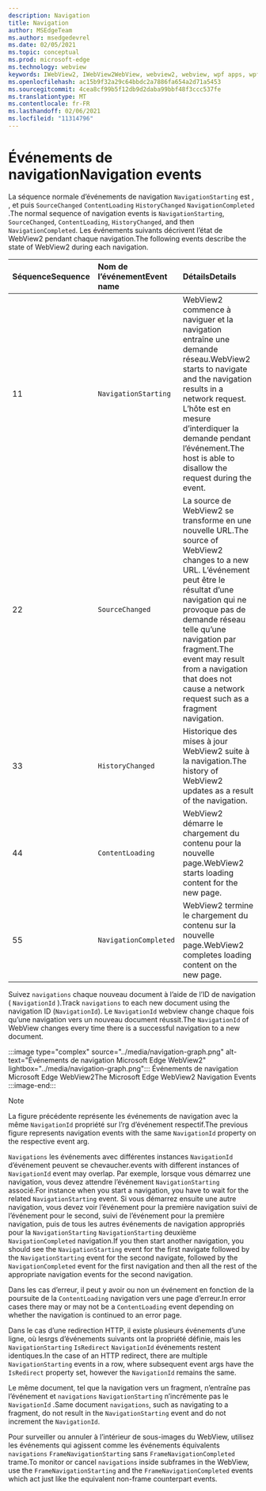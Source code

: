 ```yaml
---
description: Navigation
title: Navigation
author: MSEdgeTeam
ms.author: msedgedevrel
ms.date: 02/05/2021
ms.topic: conceptual
ms.prod: microsoft-edge
ms.technology: webview
keywords: IWebView2, IWebView2WebView, webview2, webview, wpf apps, wpf, edge, ICoreWebView2, ICoreWebView2Host, browser control, edge html
ms.openlocfilehash: ac15b9f32a29c64bbdc2a7886fa654a2d71a5453
ms.sourcegitcommit: 4cea8cf99b5f12db9d2daba99bbf48f3ccc537fe
ms.translationtype: MT
ms.contentlocale: fr-FR
ms.lasthandoff: 02/06/2021
ms.locfileid: "11314796"
---
```

# <span data-ttu-id="44a5a-104">Événements de navigation</span><span class="sxs-lookup"><span data-stu-id="44a5a-104">Navigation events</span></span>  

<span data-ttu-id="44a5a-105">La séquence normale d’événements de navigation `NavigationStarting` est , , et puis `SourceChanged` `ContentLoading` `HistoryChanged` `NavigationCompleted` .</span><span class="sxs-lookup"><span data-stu-id="44a5a-105">The normal sequence of navigation events is `NavigationStarting`, `SourceChanged`, `ContentLoading`, `HistoryChanged`, and then `NavigationCompleted`.</span></span>  <span data-ttu-id="44a5a-106">Les événements suivants décrivent l’état de WebView2 pendant chaque navigation.</span><span class="sxs-lookup"><span data-stu-id="44a5a-106">The following events describe the state of WebView2 during each navigation.</span></span>  

| <span data-ttu-id="44a5a-107">Séquence</span><span class="sxs-lookup"><span data-stu-id="44a5a-107">Sequence</span></span> | <span data-ttu-id="44a5a-108">Nom de l’événement</span><span class="sxs-lookup"><span data-stu-id="44a5a-108">Event name</span></span> | <span data-ttu-id="44a5a-109">Détails</span><span class="sxs-lookup"><span data-stu-id="44a5a-109">Details</span></span> |  
|:--- |:--- |:--- |  
| <span data-ttu-id="44a5a-110">1</span><span class="sxs-lookup"><span data-stu-id="44a5a-110">1</span></span> | `NavigationStarting`  |  <span data-ttu-id="44a5a-111">WebView2 commence à naviguer et la navigation entraîne une demande réseau.</span><span class="sxs-lookup"><span data-stu-id="44a5a-111">WebView2 starts to navigate and the navigation results in a network request.</span></span>  <span data-ttu-id="44a5a-112">L’hôte est en mesure d’interdiquer la demande pendant l’événement.</span><span class="sxs-lookup"><span data-stu-id="44a5a-112">The host is able to disallow the request during the event.</span></span>  |  
| <span data-ttu-id="44a5a-113">2</span><span class="sxs-lookup"><span data-stu-id="44a5a-113">2</span></span> | `SourceChanged`  |  <span data-ttu-id="44a5a-114">La source de WebView2 se transforme en une nouvelle URL.</span><span class="sxs-lookup"><span data-stu-id="44a5a-114">The source of WebView2 changes to a new URL.</span></span>  <span data-ttu-id="44a5a-115">L’événement peut être le résultat d’une navigation qui ne provoque pas de demande réseau telle qu’une navigation par fragment.</span><span class="sxs-lookup"><span data-stu-id="44a5a-115">The event may result from a navigation that does not cause a network request such as a fragment navigation.</span></span>  |  
| <span data-ttu-id="44a5a-116">3</span><span class="sxs-lookup"><span data-stu-id="44a5a-116">3</span></span> | `HistoryChanged`  |  <span data-ttu-id="44a5a-117">Historique des mises à jour WebView2 suite à la navigation.</span><span class="sxs-lookup"><span data-stu-id="44a5a-117">The history of WebView2 updates as a result of the navigation.</span></span>  |  
| <span data-ttu-id="44a5a-118">4</span><span class="sxs-lookup"><span data-stu-id="44a5a-118">4</span></span> | `ContentLoading`  |  <span data-ttu-id="44a5a-119">WebView2 démarre le chargement du contenu pour la nouvelle page.</span><span class="sxs-lookup"><span data-stu-id="44a5a-119">WebView2 starts loading content for the new page.</span></span>  |  
| <span data-ttu-id="44a5a-120">5</span><span class="sxs-lookup"><span data-stu-id="44a5a-120">5</span></span> | `NavigationCompleted`  |  <span data-ttu-id="44a5a-121">WebView2 termine le chargement du contenu sur la nouvelle page.</span><span class="sxs-lookup"><span data-stu-id="44a5a-121">WebView2 completes loading content on the new page.</span></span>  |  

<span data-ttu-id="44a5a-122">Suivez `navigations` chaque nouveau document à l’aide de l’ID de navigation \( `NavigationId` \).</span><span class="sxs-lookup"><span data-stu-id="44a5a-122">Track `navigations` to each new document using the navigation ID \(`NavigationId`\).</span></span>  <span data-ttu-id="44a5a-123">Le `NavigationId` webview change chaque fois qu’une navigation vers un nouveau document réussit.</span><span class="sxs-lookup"><span data-stu-id="44a5a-123">The `NavigationId` of WebView changes every time there is a successful navigation to a new document.</span></span>

:::image type="complex" source="../media/navigation-graph.png" alt-text="Événements de navigation Microsoft Edge WebView2" lightbox="../media/navigation-graph.png":::
   <span data-ttu-id="44a5a-125">Événements de navigation Microsoft Edge WebView2</span><span class="sxs-lookup"><span data-stu-id="44a5a-125">The Microsoft Edge WebView2 Navigation Events</span></span>  
:::image-end:::  

> [!NOTE]
> <span data-ttu-id="44a5a-126">La figure précédente représente les événements de navigation avec la même `NavigationId` propriété sur l’rg d’événement respectif.</span><span class="sxs-lookup"><span data-stu-id="44a5a-126">The previous figure represents navigation events with the same `NavigationId` property on the respective event arg.</span></span>  

 `Navigations` <span data-ttu-id="44a5a-127">les événements avec différentes instances `NavigationId` d’événement peuvent se chevaucher.</span><span class="sxs-lookup"><span data-stu-id="44a5a-127">events with different instances of `NavigationId` event may overlap.</span></span>  <span data-ttu-id="44a5a-128">Par exemple, lorsque vous démarrez une navigation, vous devez attendre l’événement `NavigationStarting` associé.</span><span class="sxs-lookup"><span data-stu-id="44a5a-128">For instance when you start a navigation, you have to wait for the related `NavigationStarting` event.</span></span>  <span data-ttu-id="44a5a-129">Si vous démarrez ensuite une autre navigation, vous devez voir l’événement pour la première navigation suivi de l’événement pour le second, suivi de l’événement pour la première navigation, puis de tous les autres événements de navigation appropriés pour la `NavigationStarting` `NavigationStarting` deuxième `NavigationCompleted` navigation.</span><span class="sxs-lookup"><span data-stu-id="44a5a-129">If you then start another navigation, you should see the `NavigationStarting` event for the first navigate followed by the `NavigationStarting` event for the second navigate, followed by the `NavigationCompleted` event for the first navigation and then all the rest of the appropriate navigation events for the second navigation.</span></span>  
 
 <span data-ttu-id="44a5a-130">Dans les cas d’erreur, il peut y avoir ou non un événement en fonction de la poursuite de la `ContentLoading` navigation vers une page d’erreur.</span><span class="sxs-lookup"><span data-stu-id="44a5a-130">In error cases there may or may not be a `ContentLoading` event depending on whether the navigation is continued to an error page.</span></span>  
 
 <span data-ttu-id="44a5a-131">Dans le cas d’une redirection HTTP, il existe plusieurs événements d’une ligne, où lesrgs d’événements suivants ont la propriété définie, mais les `NavigationStarting` `IsRedirect` `NavigationId` événements restent identiques.</span><span class="sxs-lookup"><span data-stu-id="44a5a-131">In the case of an HTTP redirect, there are multiple `NavigationStarting` events in a row, where subsequent event args have the `IsRedirect` property set, however the `NavigationId` remains the same.</span></span>  
 
 <span data-ttu-id="44a5a-132">Le même document, tel que la navigation vers un fragment, n’entraîne pas l’événement et `navigations` `NavigationStarting` n’incrémente pas le `NavigationId` .</span><span class="sxs-lookup"><span data-stu-id="44a5a-132">Same document `navigations`, such as navigating to a fragment, do not result in the `NavigationStarting` event and do not increment the `NavigationId`.</span></span>  

<span data-ttu-id="44a5a-133">Pour surveiller ou annuler à l’intérieur de sous-images du WebView, utilisez les événements qui agissent comme les événements équivalents `navigations` `FrameNavigationStarting` sans `FrameNavigationCompleted` trame.</span><span class="sxs-lookup"><span data-stu-id="44a5a-133">To monitor or cancel `navigations` inside subframes in the WebView, use the `FrameNavigationStarting` and the `FrameNavigationCompleted` events which act just like the equivalent non-frame counterpart events.</span></span>  

<!-- links -->  
